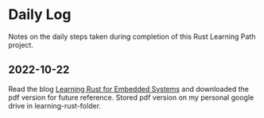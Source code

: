# Daily Log

Notes on the daily steps taken during completion of this Rust Learning Path project.

## 2022-10-22

Read the blog [Learning Rust for Embedded Systems](https://www.embeddedrelated.com/showarticle/1432.php) and downloaded the pdf version for future reference. Stored pdf version on my personal google drive in learning-rust-folder.
